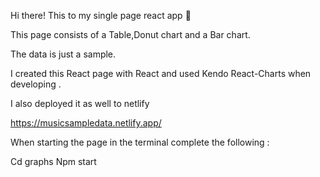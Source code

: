 Hi there! This to my single page react app 👋

This page consists of a Table,Donut chart and a Bar chart.

The data is just a sample.

I created this React page with React and used Kendo React-Charts when developing .

I also deployed it as well to netlify 

https://musicsampledata.netlify.app/

When starting the page in the terminal complete the following :

Cd graphs
Npm start
